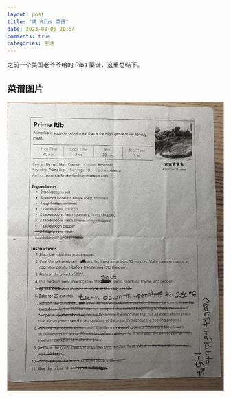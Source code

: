 ```yaml
---
layout: post
title: "烤 Ribs 菜谱"
date: 2023-08-06 20:54
comments: true
categories: 生活
---
```


之前一个美国老爷爷给的 Ribs 菜谱，这里总结下。

<!--more-->

## 菜谱图片

![Ribs](/images/RIB/rib.jpg)
